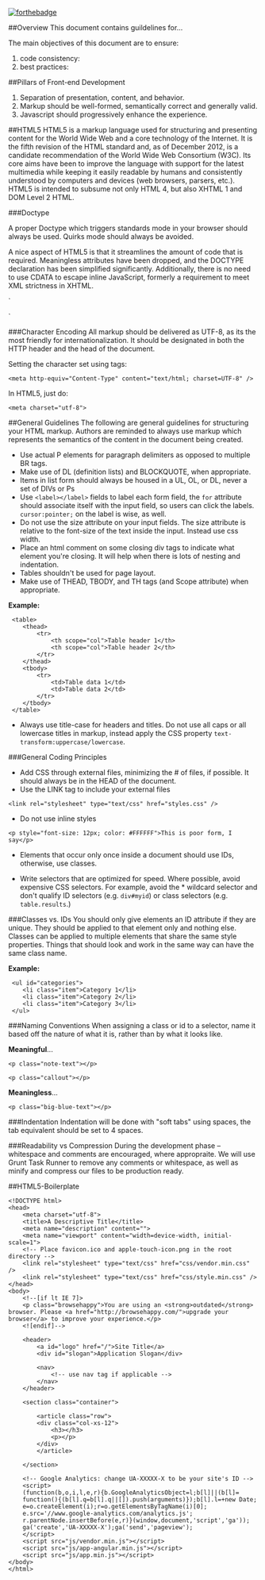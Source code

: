 [![forthebadge](http://forthebadge.com/images/badges/uses-css.svg)](http://forthebadge.com)

##Overview
This document contains guildelines for...

The main objectives of this document are to ensure:

1. code consistency:
2. best practices:


##Pillars of Front-end Development
1. Separation of presentation, content, and behavior.
2. Markup should be well-formed, semantically correct and generally valid.
3. Javascript should progressively enhance the experience.


##HTML5
HTML5 is a markup language used for structuring and presenting content for the World Wide Web and a core technology of the Internet. It is the fifth revision of the HTML standard and, as of December 2012, is a candidate recommendation of the World Wide Web Consortium (W3C). Its core aims have been to improve the language with support for the latest multimedia while keeping it easily readable by humans and consistently understood by computers and devices (web browsers, parsers, etc.). HTML5 is intended to subsume not only HTML 4, but also XHTML 1 and DOM Level 2 HTML.

###Doctype

A proper Doctype which triggers standards mode in your browser should always be used. Quirks mode should always be avoided.

A nice aspect of HTML5 is that it streamlines the amount of code that is required. Meaningless attributes have been dropped, and the DOCTYPE declaration has been simplified significantly. Additionally, there is no need to use CDATA to escape inline JavaScript, formerly a requirement to meet XML strictness in XHTML.

`
<!DOCTYPE html>
`

###Character Encoding
All markup should be delivered as UTF-8, as its the most friendly for internationalization. It should be designated in both the HTTP header and the head of the document.

Setting the character set using <meta> tags:

`<meta http-equiv="Content-Type" content="text/html; charset=UTF-8" />`

In HTML5, just do:

`<meta charset="utf-8">`

##General Guidelines
The following are general guidelines for structuring your HTML markup. Authors are reminded to always use markup which represents the semantics of the content in the document being created.

- Use actual P elements for paragraph delimiters as opposed to multiple BR tags.
- Make use of DL (definition lists) and BLOCKQUOTE, when appropriate.
- Items in list form should always be housed in a UL, OL, or DL, never a set of DIVs or Ps
- Use `<label></label>` fields to label each form field, the `for` attribute should associate itself with the input field, so users can click the labels. `cursor:pointer;` on the label is wise, as well.
- Do not use the size attribute on your input fields. The size attribute is relative to the font-size of the text inside the input. Instead use css width.
- Place an html comment on some closing div tags to indicate what element you're closing. It will help when there is lots of nesting and indentation.
- Tables shouldn't be used for page layout.
- Make use of THEAD, TBODY, and TH tags (and Scope attribute) when appropriate.


**Example:**

```
 <table>
 	<thead>
		<tr>
			<th scope="col">Table header 1</th>
			<th scope="col">Table header 2</th>
		</tr>
	</thead>
	<tbody>
		<tr>
			<td>Table data 1</td>
			<td>Table data 2</td>
		</tr>
	</tbody>
 </table>
```

- Always use title-case for headers and titles. Do not use all caps or all lowercase titles in markup, instead apply the CSS property `text-transform:uppercase/lowercase`.


###General Coding Principles
- Add CSS through external files, minimizing the # of files, if possible. It should always be in the HEAD of the document.
- Use the LINK tag to include your external files

`<link rel="stylesheet" type="text/css" href="styles.css" />`

- Do not use inline styles

`<p style="font-size: 12px; color: #FFFFFF">This is poor form, I say</p>`


- Elements that occur only once inside a document should use IDs, otherwise, use classes.

- Write selectors that are optimized for speed. Where possible, avoid expensive CSS selectors. For example, avoid the * wildcard selector and don't qualify ID selectors (e.g. `div#myid`) or class selectors (e.g. `table.results`.)


###Classes vs. IDs
You should only give elements an ID attribute if they are unique. They should be applied to that element only and nothing else. Classes can be applied to multiple elements that share the same style properties. Things that should look and work in the same way can have the same class name.

**Example:**

```
 <ul id="categories">
	<li class="item">Category 1</li>
	<li class="item">Category 2</li>
	<li class="item">Category 3</li>
 </ul>
```

###Naming Conventions
When assigning a class or id to a selector, name it based off the nature of what it is, rather than by what it looks like.

**Meaningful**...

`<p class="note-text"></p>`

`<p class="callout"></p>`


**Meaningless**...

`<p class="big-blue-text"></p>`


###Indentation
Indentation will be done with "soft tabs" using spaces, the tab equivalent should be set to 4 spaces.

###Readability vs Compression
During the development phase &ndash; whitespace and comments are encouraged, where appropraite. We will use Grunt Task Runner to remove any comments or whitespace, as well as minify and compress our files to be production ready.


##HTML5-Boilerplate

```
<!DOCTYPE html>
<head>
    <meta charset="utf-8">
    <title>A Descriptive Title</title>
    <meta name="description" content="">
    <meta name="viewport" content="width=device-width, initial-scale=1">
    <!-- Place favicon.ico and apple-touch-icon.png in the root directory -->
    <link rel="stylesheet" type="text/css" href="css/vendor.min.css" />
    <link rel="stylesheet" type="text/css" href="css/style.min.css" />
</head>
<body>
    <!--[if lt IE 7]>
    <p class="browsehappy">You are using an <strong>outdated</strong> browser. Please <a href="http://browsehappy.com/">upgrade your browser</a> to improve your experience.</p>
    <![endif]-->
    
    <header>
        <a id="logo" href="/">Site Title</a>
        <div id="slogan">Application Slogan</div>
        
        <nav>
            <!-- use nav tag if applicable -->
        </nav>
    </header>
    
    <section class="container">
        
        <article class="row">
        <div class="col-xs-12">
            <h3></h3>
            <p></p>
        </div>
        </article>
        
    </section>
    
    <!-- Google Analytics: change UA-XXXXX-X to be your site's ID -->
    <script>
    (function(b,o,i,l,e,r){b.GoogleAnalyticsObject=l;b[l]||(b[l]=
    function(){(b[l].q=b[l].q||[]).push(arguments)});b[l].l=+new Date;
    e=o.createElement(i);r=o.getElementsByTagName(i)[0];
    e.src='//www.google-analytics.com/analytics.js';
    r.parentNode.insertBefore(e,r)}(window,document,'script','ga'));
    ga('create','UA-XXXXX-X');ga('send','pageview');
    </script>
    <script src="js/vendor.min.js"></script>
    <script src="js/app-angular.min.js"></script>
    <script src="js/app.min.js"></script>
</body>
</html>

```



